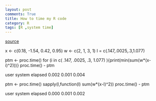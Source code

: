 ```yaml
---
layout: post
comments: True
title: How to time my R code
category: R
tags: [R ,system time]
---
```


[source](http://www.ats.ucla.edu/stat/r/faq/timing_code.htm)


x <- c(0.18, -1.54, 0.42, 0.95)
w <- c(2, 1, 3, 1)
l = c(.147,.0025,.3,1.077)

<!--break-->

ptm <- proc.time()
for (i in c(
        .147,
        .0025,
        .3,
        1.077)
){print(min(sum(w*(x-i)^2)))}
proc.time() - ptm

user  system elapsed 
0.002   0.001   0.004 



ptm <- proc.time()
sapply(l,function(l) sum(w*(x-l)^2))
proc.time() - ptm

user  system elapsed 
0.000   0.001   0.002 





